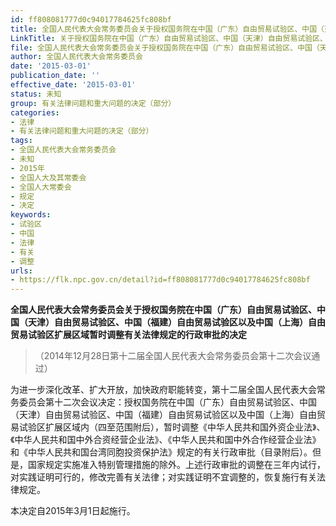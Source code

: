 ```yaml
---
id: ff808081777d0c94017784625fc808bf
title: 全国人民代表大会常务委员会关于授权国务院在中国（广东）自由贸易试验区、中国（天津）自由贸易试验区、中国（福建）自由贸易试验区以及中国（上海）自由贸易试验区扩展区域暂时调整有关法律规定的行政审批的决定
LinkTitle: 关于授权国务院在中国（广东）自由贸易试验区、中国（天津）自由贸易试验区、中国（福建）自由贸易试验区以及中国（上海）自由贸易试验区扩展区域暂时调整有关法律规定的行政审批的决定
file: 全国人民代表大会常务委员会关于授权国务院在中国（广东）自由贸易试验区、中国（天津）自由贸易试验区、中国（福建）自由贸易试验区以及中国（上海）_ff808081777d0c94017784625fc808bf.docx
author: 全国人民代表大会常务委员会
date: '2015-03-01'
publication_date: ''
effective_date: '2015-03-01'
status: 未知
group: 有关法律问题和重大问题的决定（部分）
categories:
- 法律
- 有关法律问题和重大问题的决定（部分）
tags:
- 全国人民代表大会常务委员会
- 未知
- 2015年
- 全国人大及其常委会
- 全国人大常委会
- 规定
- 决定
keywords:
- 试验区
- 中国
- 法律
- 有关
- 调整
urls:
- https://flk.npc.gov.cn/detail?id=ff808081777d0c94017784625fc808bf
---
```


**全国人民代表大会常务委员会关于授权国务院在中国（广东）自由贸易试验区、中国（天津）自由贸易试验区、中国（福建）自由贸易试验区以及中国（上海）自由贸易试验区扩展区域暂时调整有关法律规定的行政审批的决定**

> （2014年12月28日第十二届全国人民代表大会常务委员会第十二次会议通过）

为进一步深化改革、扩大开放，加快政府职能转变，第十二届全国人民代表大会常务委员会第十二次会议决定：授权国务院在中国（广东）自由贸易试验区、中国（天津）自由贸易试验区、中国（福建）自由贸易试验区以及中国（上海）自由贸易试验区扩展区域内（四至范围附后），暂时调整《中华人民共和国外资企业法》、《中华人民共和国中外合资经营企业法》、《中华人民共和国中外合作经营企业法》和《中华人民共和国台湾同胞投资保护法》规定的有关行政审批（目录附后）。但是，国家规定实施准入特别管理措施的除外。上述行政审批的调整在三年内试行，对实践证明可行的，修改完善有关法律；对实践证明不宜调整的，恢复施行有关法律规定。

本决定自2015年3月1日起施行。
